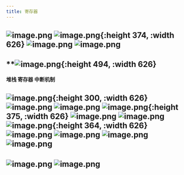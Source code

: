 ```yaml
---
title: 寄存器
---
```


## ![image.png](/assets/pages_寄存器_1614161414315_0.png) ![image.png](/assets/pages_寄存器_1614161367200_0.png){:height 374, :width 626} ![image.png](/assets/pages_寄存器_1614161508655_0.png) ![image.png](/assets/pages_寄存器_1614162212117_0.png)
## **![image.png](/assets/pages_寄存器_1614162273860_0.png){:height 494, :width 626} 
**堆栈 寄存器 中断机制**
## ![image.png](/assets/pages_寄存器_1614162864134_0.png){:height 300, :width 626} ![image.png](/assets/pages_寄存器_1614162934389_0.png) ![image.png](/assets/pages_寄存器_1614162981349_0.png) ![image.png](/assets/pages_寄存器_1614163107978_0.png){:height 375, :width 626} ![image.png](/assets/pages_寄存器_1614163115349_0.png) ![image.png](/assets/pages_寄存器_1614163142518_0.png) ![image.png](/assets/pages_寄存器_1614163195265_0.png){:height 364, :width 626} ![image.png](/assets/pages_寄存器_1614163855412_0.png) ![image.png](/assets/pages_寄存器_1614163912124_0.png) ![image.png](/assets/pages_寄存器_1614164747373_0.png) ![image.png](/assets/pages_寄存器_1614164832345_0.png)
## ![image.png](/assets/pages_寄存器_1614164895345_0.png) ![image.png](/assets/pages_寄存器_1614165028631_0.png)
